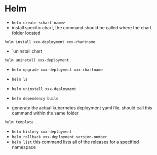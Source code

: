 # Helm

- `helm create <chart-name>`
- install specific chart, the command should be called where the chart folder located

`helm install xxx-deployment xxx-chartname`

- `uninstall chart

`helm uninstall xxx-deployment`

- `helm upgrade xxx-deployment xxx-chartname`

- `helm ls`

- `helm uninstall xxx-deployment`

- `helm dependency build`

- generate the actual kubernetes deployment yaml file. should call this cammand within the same folder

`helm template .`

- `helm history xxx-deployment`
- `helm rollback xxx-deployment version-number`
- `helm list` this command lists all of the releases for a specified namespace





